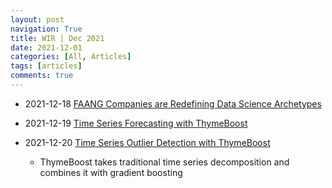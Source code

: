 ```yaml
---
layout: post
navigation: True
title: WIR | Dec 2021
date: 2021-12-01
categories: [All, Articles]
tags: [articles]
comments: true
---
```



- 2021-12-18 [FAANG Companies are Redefining Data Science Archetypes](https://towardsdatascience.com/faang-companies-are-redefining-data-science-archetypes-a1285241b599)
    
- 2021-12-19 [Time Series Forecasting with ThymeBoost](https://towardsdatascience.com/thymeboost-a0529353bf34)
- 2021-12-20 [Time Series Outlier Detection with ThymeBoost](https://towardsdatascience.com/time-series-outlier-detection-with-thymeboost-ec2046e17458)
    - ThymeBoost takes traditional time series decomposition and combines it with gradient boosting



